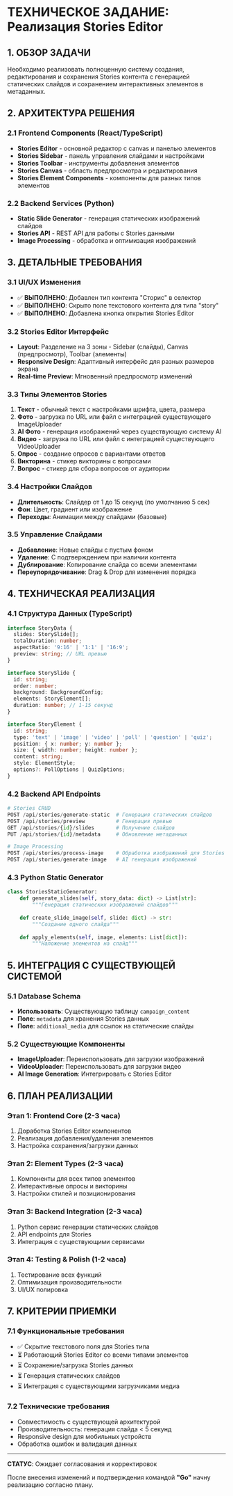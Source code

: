 # ТЕХНИЧЕСКОЕ ЗАДАНИЕ: Реализация Stories Editor

## 1. ОБЗОР ЗАДАЧИ
Необходимо реализовать полноценную систему создания, редактирования и сохранения Stories контента с генерацией статических слайдов и сохранением интерактивных элементов в метаданных.

## 2. АРХИТЕКТУРА РЕШЕНИЯ

### 2.1 Frontend Components (React/TypeScript)
- **Stories Editor** - основной редактор с canvas и панелью элементов
- **Stories Sidebar** - панель управления слайдами и настройками
- **Stories Toolbar** - инструменты добавления элементов
- **Stories Canvas** - область предпросмотра и редактирования
- **Stories Element Components** - компоненты для разных типов элементов

### 2.2 Backend Services (Python)
- **Static Slide Generator** - генерация статических изображений слайдов
- **Stories API** - REST API для работы с Stories данными
- **Image Processing** - обработка и оптимизация изображений

## 3. ДЕТАЛЬНЫЕ ТРЕБОВАНИЯ

### 3.1 UI/UX Изменения
- ✅ **ВЫПОЛНЕНО**: Добавлен тип контента "Сторис" в селектор
- ✅ **ВЫПОЛНЕНО**: Скрыто поле текстового контента для типа "story"
- ✅ **ВЫПОЛНЕНО**: Добавлена кнопка открытия Stories Editor

### 3.2 Stories Editor Интерфейс
- **Layout**: Разделение на 3 зоны - Sidebar (слайды), Canvas (предпросмотр), Toolbar (элементы)
- **Responsive Design**: Адаптивный интерфейс для разных размеров экрана
- **Real-time Preview**: Мгновенный предпросмотр изменений

### 3.3 Типы Элементов Stories
1. **Текст** - обычный текст с настройками шрифта, цвета, размера
2. **Фото** - загрузка по URL или файл с интеграцией существующего ImageUploader
3. **AI Фото** - генерация изображений через существующую систему AI
4. **Видео** - загрузка по URL или файл с интеграцией существующего VideoUploader
5. **Опрос** - создание опросов с вариантами ответов
6. **Викторина** - стикер викторины с вопросами
7. **Вопрос** - стикер для сбора вопросов от аудитории

### 3.4 Настройки Слайдов
- **Длительность**: Слайдер от 1 до 15 секунд (по умолчанию 5 сек)
- **Фон**: Цвет, градиент или изображение
- **Переходы**: Анимации между слайдами (базовые)

### 3.5 Управление Слайдами
- **Добавление**: Новые слайды с пустым фоном
- **Удаление**: С подтверждением при наличии контента
- **Дублирование**: Копирование слайда со всеми элементами
- **Переупорядочивание**: Drag & Drop для изменения порядка

## 4. ТЕХНИЧЕСКАЯ РЕАЛИЗАЦИЯ

### 4.1 Структура Данных (TypeScript)
```typescript
interface StoryData {
  slides: StorySlide[];
  totalDuration: number;
  aspectRatio: '9:16' | '1:1' | '16:9';
  preview: string; // URL превью
}

interface StorySlide {
  id: string;
  order: number;
  background: BackgroundConfig;
  elements: StoryElement[];
  duration: number; // 1-15 секунд
}

interface StoryElement {
  id: string;
  type: 'text' | 'image' | 'video' | 'poll' | 'question' | 'quiz';
  position: { x: number; y: number };
  size: { width: number; height: number };
  content: string;
  style: ElementStyle;
  options?: PollOptions | QuizOptions;
}
```

### 4.2 Backend API Endpoints
```python
# Stories CRUD
POST /api/stories/generate-static  # Генерация статических слайдов
POST /api/stories/preview          # Генерация превью
GET /api/stories/{id}/slides       # Получение слайдов
PUT /api/stories/{id}/metadata     # Обновление метаданных

# Image Processing
POST /api/stories/process-image    # Обработка изображений для Stories
POST /api/stories/generate-image   # AI генерация изображений
```

### 4.3 Python Static Generator
```python
class StoriesStaticGenerator:
    def generate_slides(self, story_data: dict) -> List[str]:
        """Генерация статических изображений слайдов"""
        
    def create_slide_image(self, slide: dict) -> str:
        """Создание одного слайда"""
        
    def apply_elements(self, image, elements: List[dict]):
        """Наложение элементов на слайд"""
```

## 5. ИНТЕГРАЦИЯ С СУЩЕСТВУЮЩЕЙ СИСТЕМОЙ

### 5.1 Database Schema
- **Использовать**: Существующую таблицу `campaign_content`
- **Поле**: `metadata` для хранения Stories данных
- **Поле**: `additional_media` для ссылок на статические слайды

### 5.2 Существующие Компоненты
- **ImageUploader**: Переиспользовать для загрузки изображений
- **VideoUploader**: Переиспользовать для загрузки видео
- **AI Image Generation**: Интегрировать с Stories Editor

## 6. ПЛАН РЕАЛИЗАЦИИ

### Этап 1: Frontend Core (2-3 часа)
1. Доработка Stories Editor компонентов
2. Реализация добавления/удаления элементов
3. Настройка сохранения/загрузки данных

### Этап 2: Element Types (2-3 часа)
1. Компоненты для всех типов элементов
2. Интерактивные опросы и викторины
3. Настройки стилей и позиционирования

### Этап 3: Backend Integration (2-3 часа)
1. Python сервис генерации статических слайдов
2. API endpoints для Stories
3. Интеграция с существующими сервисами

### Этап 4: Testing & Polish (1-2 часа)
1. Тестирование всех функций
2. Оптимизация производительности
3. UI/UX полировка

## 7. КРИТЕРИИ ПРИЕМКИ

### 7.1 Функциональные требования
- ✅ Скрытие текстового поля для Stories типа
- ⏳ Работающий Stories Editor со всеми типами элементов
- ⏳ Сохранение/загрузка Stories данных
- ⏳ Генерация статических слайдов
- ⏳ Интеграция с существующими загрузчиками медиа

### 7.2 Технические требования
- Совместимость с существующей архитектурой
- Производительность: генерация слайда < 5 секунд
- Responsive design для мобильных устройств
- Обработка ошибок и валидация данных

---

**СТАТУС**: Ожидает согласования и корректировок

После внесения изменений и подтверждения командой **"Go"** начну реализацию согласно плану.